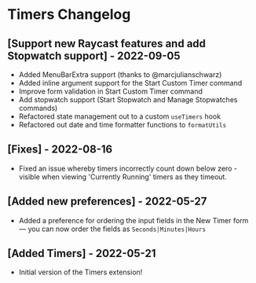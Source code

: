 # Timers Changelog

## [Support new Raycast features and add Stopwatch support] - 2022-09-05

- Added MenuBarExtra support (thanks to @marcjulianschwarz)
- Added inline argument support for the Start Custom Timer command
- Improve form validation in Start Custom Timer command
- Add stopwatch support (Start Stopwatch and Manage Stopwatches commands)
- Refactored state management out to a custom `useTimers` hook
- Refactored out date and time formatter functions to `formatUtils`

## [Fixes] - 2022-08-16

- Fixed an issue whereby timers incorrectly count down below zero - visible when viewing 'Currently Running' timers as they timeout.

## [Added new preferences] - 2022-05-27

- Added a preference for ordering the input fields in the New Timer form — you can now order the fields as `Seconds|Minutes|Hours`

## [Added Timers] - 2022-05-21

- Initial version of the Timers extension!
